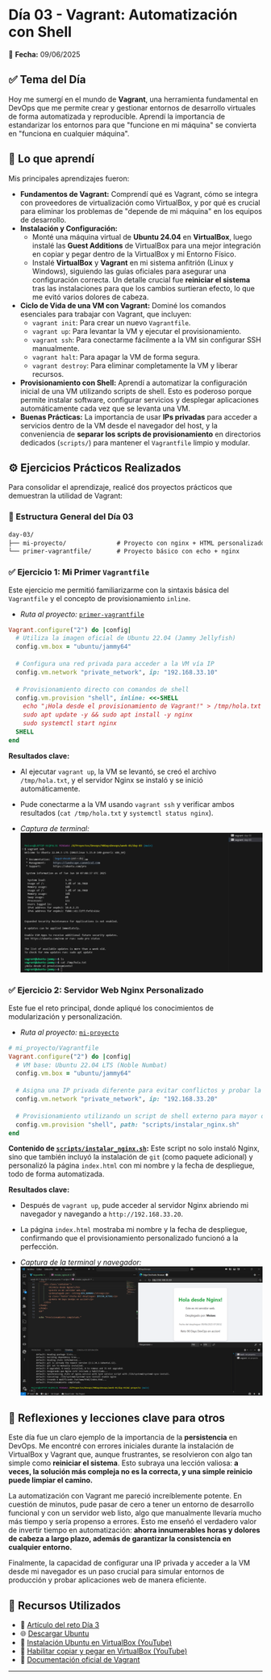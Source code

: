 # Día 03 - Vagrant: Automatización con Shell

📅 **Fecha:** 09/06/2025

## ✅ Tema del Día

Hoy me sumergí en el mundo de **Vagrant**, una herramienta fundamental en DevOps que me permite crear y gestionar entornos de desarrollo virtuales de forma automatizada y reproducible. Aprendí la importancia de estandarizar los entornos para que "funcione en mi máquina" se convierta en "funciona en cualquier máquina".

## 🧠 Lo que aprendí

Mis principales aprendizajes fueron:

* **Fundamentos de Vagrant:** Comprendí qué es Vagrant, cómo se integra con proveedores de virtualización como VirtualBox, y por qué es crucial para eliminar los problemas de "depende de mi máquina" en los equipos de desarrollo.
* **Instalación y Configuración:**
  * Monté una máquina virtual de **Ubuntu 24.04** en **VirtualBox**, luego instalé las **Guest Additions** de VirtualBox para una mejor integración en copiar y pegar dentro de la VirtualBox y mi Entorno Físico.
  * Instalé **VirtualBox** y **Vagrant** en mi sistema anfitrión (Linux y Windows), siguiendo las guías oficiales para asegurar una configuración correcta. Un detalle crucial fue **reiniciar el sistema** tras las instalaciones para que los cambios surtieran efecto, lo que me evitó varios dolores de cabeza.
* **Ciclo de Vida de una VM con Vagrant:** Dominé los comandos esenciales para trabajar con Vagrant, que incluyen:
  * `vagrant init`: Para crear un nuevo `Vagrantfile`.
  * `vagrant up`: Para levantar la VM y ejecutar el provisionamiento.
  * `vagrant ssh`: Para conectarme fácilmente a la VM sin configurar SSH manualmente.
  * `vagrant halt`: Para apagar la VM de forma segura.
  * `vagrant destroy`: Para eliminar completamente la VM y liberar recursos.
* **Provisionamiento con Shell:** Aprendí a automatizar la configuración inicial de una VM utilizando scripts de shell. Esto es poderoso porque permite instalar software, configurar servicios y desplegar aplicaciones automáticamente cada vez que se levanta una VM.
* **Buenas Prácticas:** La importancia de usar **IPs privadas** para acceder a servicios dentro de la VM desde el navegador del host, y la conveniencia de **separar los scripts de provisionamiento** en directorios dedicados (`scripts/`) para mantener el `Vagrantfile` limpio y modular.

## ⚙️ Ejercicios Prácticos Realizados

Para consolidar el aprendizaje, realicé dos proyectos prácticos que demuestran la utilidad de Vagrant:

### 📁 Estructura General del Día 03

```txt
day-03/
├── mi-proyecto/              # Proyecto con nginx + HTML personalizado
└── primer-vagrantfile/       # Proyecto básico con echo + nginx
```

### ✅ Ejercicio 1: Mi Primer `Vagrantfile`

Este ejercicio me permitió familiarizarme con la sintaxis básica del `Vagrantfile` y el concepto de provisionamiento `inline`.

* *Ruta al proyecto:* [`primer-vagrantfile`](/week-01/day-03/primer-vagrantfile/)

```ruby
Vagrant.configure("2") do |config|
  # Utiliza la imagen oficial de Ubuntu 22.04 (Jammy Jellyfish)
  config.vm.box = "ubuntu/jammy64"

  # Configura una red privada para acceder a la VM vía IP
  config.vm.network "private_network", ip: "192.168.33.10"

  # Provisionamiento directo con comandos de shell
  config.vm.provision "shell", inline: <<-SHELL
    echo "¡Hola desde el provisionamiento de Vagrant!" > /tmp/hola.txt
    sudo apt update -y && sudo apt install -y nginx
    sudo systemctl start nginx
  SHELL
end
```

**Resultados clave:**

* Al ejecutar `vagrant up`, la VM se levantó, se creó el archivo `/tmp/hola.txt`, y el servidor Nginx se instaló y se inició automáticamente.

* Pude conectarme a la VM usando `vagrant ssh` y verificar ambos resultados (`cat /tmp/hola.txt` y `systemctl status nginx`).

* *Captura de terminal:
![Primer Vagrantfile](/assets/day-03/terminal_ssh_vagrant.png "Primer Vagranfile")*

### ✅ Ejercicio 2: Servidor Web Nginx Personalizado

Este fue el reto principal, donde apliqué los conocimientos de modularización y personalización.

* *Ruta al proyecto:* [`mi-proyecto`](/week-01/day-03/mi-proyecto/)

```ruby
# mi_proyecto/Vagrantfile
Vagrant.configure("2") do |config|
  # VM base: Ubuntu 22.04 LTS (Noble Numbat)
  config.vm.box = "ubuntu/jammy64"

  # Asigna una IP privada diferente para evitar conflictos y probar la accesibilidad
  config.vm.network "private_network", ip: "192.168.33.20"

  # Provisionamiento utilizando un script de shell externo para mayor organización
  config.vm.provision "shell", path: "scripts/instalar_nginx.sh"
end
```

**Contenido de [`scripts/instalar_nginx.sh`](/week-01/day-03/mi-proyecto/scripts/instalar_nginx.sh):**
Este script no solo instaló Nginx, sino que también incluyó la instalación de `git` (como paquete adicional) y personalizó la página `index.html` con mi nombre y la fecha de despliegue, todo de forma automatizada.

**Resultados clave:**

* Después de `vagrant up`, pude acceder al servidor Nginx abriendo mi navegador y navegando a `http://192.168.33.20`.

* La página `index.html` mostraba mi nombre y la fecha de despliegue, confirmando que el provisionamiento personalizado funcionó a la perfección.

* *Captura de la terminal y navegador:
![Mi proyecto](/assets/day-03/mi_proyecto_vagrant.png "Mi proyecto")*

## 💭 Reflexiones y lecciones clave para otros

Este día fue un claro ejemplo de la importancia de la **persistencia** en DevOps. Me encontré con errores iniciales durante la instalación de VirtualBox y Vagrant que, aunque frustrantes, se resolvieron con algo tan simple como **reiniciar el sistema**. Esto subraya una lección valiosa: **a veces, la solución más compleja no es la correcta, y una simple reinicio puede limpiar el camino.**

La automatización con Vagrant me pareció increíblemente potente. En cuestión de minutos, pude pasar de cero a tener un entorno de desarrollo funcional y con un servidor web listo, algo que manualmente llevaría mucho más tiempo y sería propenso a errores. Esto me enseñó el verdadero valor de invertir tiempo en automatización: **ahorra innumerables horas y dolores de cabeza a largo plazo, además de garantizar la consistencia en cualquier entorno.**

Finalmente, la capacidad de configurar una IP privada y acceder a la VM desde mi navegador es un paso crucial para simular entornos de producción y probar aplicaciones web de manera eficiente.

## 📎 Recursos Utilizados

* 🧠 [Artículo del reto Día 3](https://90daysdevops.295devops.com/semana-01/dia3/#%EF%B8%8F-tu-primer-vagrantfile)
* 🌐 [Descargar Ubuntu](https://ubuntu.com/download/desktop)
* 🎥 [Instalación Ubuntu en VirtualBox (YouTube)](https://youtu.be/58UgwGzUeq8?si=PcbGjHTXf1ol-EF9)
* 🎥 [Habilitar copiar y pegar en VirtualBox (YouTube)](https://youtu.be/-Xf5slaCZNs?si=nb4D6VyCFqCckgB-)
* 📄 [Documentación oficial de Vagrant](https://developer.hashicorp.com/vagrant/docs)

-----
